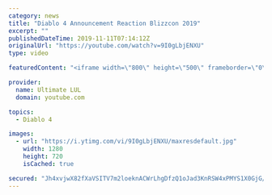```yaml
---
category: news
title: "Diablo 4 Announcement Reaction Blizzcon 2019"
excerpt: ""
publishedDateTime: 2019-11-11T07:14:12Z
originalUrl: "https://youtube.com/watch?v=9I0gLbjENXU"
type: video

featuredContent: "<iframe width=\"800\" height=\"500\" frameborder=\"0\" src=\"https://www.youtube.com/embed/9I0gLbjENXU\" allow=\"accelerometer; autoplay; encrypted-media; gyroscope; picture-in-picture\" allowfullscreen></iframe>"

provider:
  name: Ultimate LUL
  domain: youtube.com

topics:
  - Diablo 4

images:
  - url: "https://i.ytimg.com/vi/9I0gLbjENXU/maxresdefault.jpg"
    width: 1280
    height: 720
    isCached: true

secured: "Jh4xvjwX82fXaVSITV7m2loeknACWrLhgDfzQ1oJad3KnRSW4xPMYS1X0GjG/vjhhyv6yzQyX9Vg8PPmHwJ0plUGUiV8PNZrlSoVJqaAYanM22WvELHspoFbq1jjgTt2ijHZlxb3cx8xE/lW+JTor+3eRoK9zkh6DaebgvEdESRHUeAF0BsRSQX2wS3tKWF7+T2ZmzTj/83SPmH/x3Qep6lsNx/kfdN5XRyb+BJCd0SxGmwiefUEcw6LOP6wNABjNCyJlEo97lS2O/XyORoE8JPJJ25dvNm8P3WuZ0l9uXTt/5uF1P2IengWtqvcJ2U7ih+QXXff8ASSI0qadZ4sp0hg8UtiqfLfMfzEpNqP2qs+DqW2zneqYX2m4sFQB5dVIsWXHWhMxMEl1WTC3FSbR3RFLCfwkQiAZv0Qa2Bv9E8=;6Dkv5oBMXvW4aH89WXFmng=="
---
```


